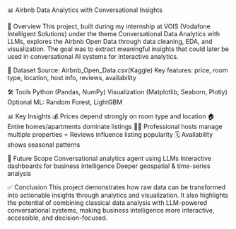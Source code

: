 📊 Airbnb Data Analytics with Conversational Insights

🌟 Overview
This project, built during my internship at VOIS (Vodafone Intelligent Solutions) under the theme Conversational Data Analytics with LLMs, explores the Airbnb Open Data through data cleaning, EDA, and visualization. The goal was to extract meaningful insights that could later be used in conversational AI systems for interactive analytics.

📂 Dataset
Source: Airbnb_Open_Data.csv(Kaggle)
Key features: price, room type, location, host info, reviews, availability

🛠️ Tools
Python (Pandas, NumPy)
Visualization (Matplotlib, Seaborn, Plotly)
Optional ML: Random Forest, LightGBM

📊 Key Insights
💰 Prices depend strongly on room type and location
🏠 Entire homes/apartments dominate listings
👨‍💼 Professional hosts manage multiple properties
⭐ Reviews influence listing popularity
🗓️ Availability shows seasonal patterns

🚀 Future Scope
Conversational analytics agent using LLMs
Interactive dashboards for business intelligence
Deeper geospatial & time-series analysis

✅ Conclusion
This project demonstrates how raw data can be transformed into actionable insights through analytics and visualization. It also highlights the potential of combining classical data analysis with LLM-powered conversational systems, making business intelligence more interactive, accessible, and decision-focused.
